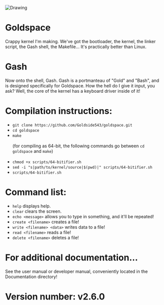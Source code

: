 ![Drawing](https://github.com/user-attachments/assets/341a14bd-a23a-4742-ac67-bb30a29c6892)

# Goldspace
Crappy kernel I'm making. We've got the bootloader, the kernel, the linker script, the Gash shell, the Makefile...
It's practically better than Linux.
# Gash
Now onto the shell, Gash. Gash is a portmanteau of "Gold" and "Bash", and is designed specifically for Goldspace. How the hell do I give it input, you ask? Well, the core of the kernel has a keyboard driver inside of it!
# Compilation instructions:
* `git clone https://github.com/Goldside543/goldspace.git`
* `cd goldspace`
* `make` <br> <br>
(for compiling as 64-bit, the following commands go between `cd goldspace` and `make`) <br> <br>
* `chmod +x scripts/64-bitifier.sh`
* `sed -i "s|path/to/kernel/source|$(pwd)|" scripts/64-bitifier.sh`
* `scripts/64-bitifier.sh`
# Command list:
* `help` displays help.
* `clear` clears the screen.
* `echo <message>` allows you to type in something, and it'll be repeated!
* `create <filename>` creates a file!
* `write <filename> <data>` writes data to a file!
* `read <filename>` reads a file!
* `delete <filename>` deletes a file!
# For additional documentation...
See the user manual or developer manual, conveniently located in the Documentation directory!
# Version number: v2.6.0
